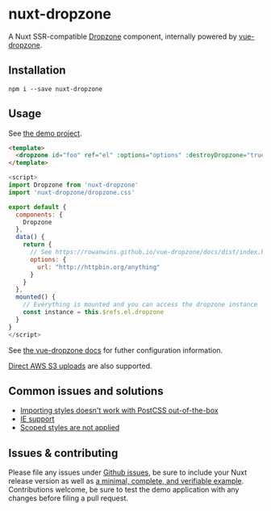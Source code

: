 # nuxt-dropzone

A Nuxt SSR-compatible [Dropzone](http://www.dropzonejs.com/) component, internally powered by [vue-dropzone](https://github.com/rowanwins/vue-dropzone).  

## Installation

    npm i --save nuxt-dropzone 

## Usage

See [the demo project](https://github.com/Etheryte/nuxt-dropzone/tree/master/demo).

```html
<template>
  <dropzone id="foo" ref="el" :options="options" :destroyDropzone="true"></dropzone>
</template>
```
```js
<script>
import Dropzone from 'nuxt-dropzone'
import 'nuxt-dropzone/dropzone.css'

export default {
  components: {
    Dropzone
  },
  data() {
    return {
      // See https://rowanwins.github.io/vue-dropzone/docs/dist/index.html#/props
      options: {
        url: "http://httpbin.org/anything"
      }
    }
  },
  mounted() {
    // Everything is mounted and you can access the dropzone instance
    const instance = this.$refs.el.dropzone
  }
}
</script>
```

See [the vue-dropzone docs](https://rowanwins.github.io/vue-dropzone/docs/dist/index.html#/props) for futher configuration information.

[Direct AWS S3 uploads](https://rowanwins.github.io/vue-dropzone/docs/dist/#/aws-s3-upload) are also supported.

## Common issues and solutions

 * [Importing styles doesn't work with PostCSS out-of-the-box](https://github.com/Etheryte/nuxt-dropzone/issues/3)
 * [IE support](https://github.com/Etheryte/nuxt-dropzone/issues/17)
 * [Scoped styles are not applied](https://github.com/Etheryte/nuxt-dropzone/issues/12)

## Issues & contributing

Please file any issues under [Github issues](https://github.com/Etheryte/nuxt-dropzone/issues), be sure to include your Nuxt release version as well as [a minimal, complete, and verifiable example](https://stackoverflow.com/help/mcve).  
Contributions welcome, be sure to test the demo application with any changes before filing a pull request.
